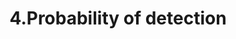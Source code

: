 ---
layout: single
title:  "4.Probability of detection"
category: "Computed tomography"
tag: [Computed tomography, CT, X-ray, Probability, Detection, Statistics]
# header:
#   teaser: ../images/2025-06-27-CT_3/img.png
toc: true
toc_sticky: true
toc_label: CONTENTS
toc_icon: "fa-solid fa-seedling" # More icons: https://fontawesome.com/v6/search?ic=free
author_profile: false
sidebar:
    nav: "counts"
search: true # Change true to false if you don't want to have this article be searched 
redirect_from:
    - /Computed tomography/CT_4
use_math: true
---